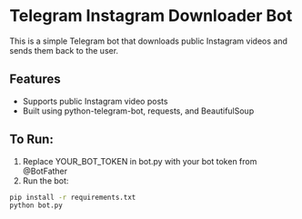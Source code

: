 # Telegram Instagram Downloader Bot

This is a simple Telegram bot that downloads public Instagram videos and sends them back to the user.

## Features
- Supports public Instagram video posts
- Built using python-telegram-bot, requests, and BeautifulSoup

## To Run:
1. Replace YOUR_BOT_TOKEN in bot.py with your bot token from @BotFather
2. Run the bot:

```bash
pip install -r requirements.txt
python bot.py
